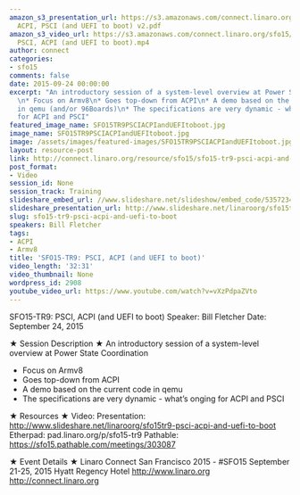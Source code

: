 ```yaml
---
amazon_s3_presentation_url: https://s3.amazonaws.com/connect.linaro.org/sfo15/Presentations/09-24-Thursday/SFO15-TR9-
  ACPI, PSCI (and UEFI to boot) v2.pdf
amazon_s3_video_url: https://s3.amazonaws.com/connect.linaro.org/sfo15/Videos/09-24-Thursday/SFO15-TR9
  PSCI, ACPI (and UEFI to boot).mp4
author: connect
categories:
- sfo15
comments: false
date: 2015-09-24 00:00:00
excerpt: "An introductory session of a system-level overview at Power State Coordination
  \n* Focus on Armv8\n* Goes top-down from ACPI\n* A demo based on the current code
  in qemu (and/or 96Boards)\n* The specifications are very dynamic - what\u2019s onging
  for ACPI and PSCI"
featured_image_name: SFO15TR9PSCIACPIandUEFItoboot.jpg
image_name: SFO15TR9PSCIACPIandUEFItoboot.jpg
image: /assets/images/featured-images/SFO15TR9PSCIACPIandUEFItoboot.jpg
layout: resource-post
link: http://connect.linaro.org/resource/sfo15/sfo15-tr9-psci-acpi-and-uefi-to-boot/
post_format:
- Video
session_id: None
session_track: Training
slideshare_embed_url: //www.slideshare.net/slideshow/embed_code/53572343
slideshare_presentation_url: http://www.slideshare.net/linaroorg/sfo15tr9-psci-acpi-and-uefi-to-boot
slug: sfo15-tr9-psci-acpi-and-uefi-to-boot
speakers: Bill Fletcher
tags:
- ACPI
- Armv8
title: 'SFO15-TR9: PSCI, ACPI (and UEFI to boot)'
video_length: '32:31'
video_thumbnail: None
wordpress_id: 2908
youtube_video_url: https://www.youtube.com/watch?v=vXzPdpaZVto
---
```


SFO15-TR9: PSCI, ACPI (and UEFI to boot)
Speaker:   Bill Fletcher
Date: September 24, 2015

★ Session Description ★
An introductory session of a system-level overview at Power State Coordination
- Focus on Armv8
- Goes top-down from ACPI
- A demo based on the current code in qemu
- The specifications are very dynamic - what’s onging for ACPI and PSCI

★ Resources ★
Video:
Presentation:  http://www.slideshare.net/linaroorg/sfo15tr9-psci-acpi-and-uefi-to-boot
Etherpad: pad.linaro.org/p/sfo15-tr9
Pathable:  https://sfo15.pathable.com/meetings/303087

★ Event Details ★
Linaro Connect San Francisco 2015 - #SFO15
September 21-25, 2015
Hyatt Regency Hotel
http://www.linaro.org
http://connect.linaro.org
